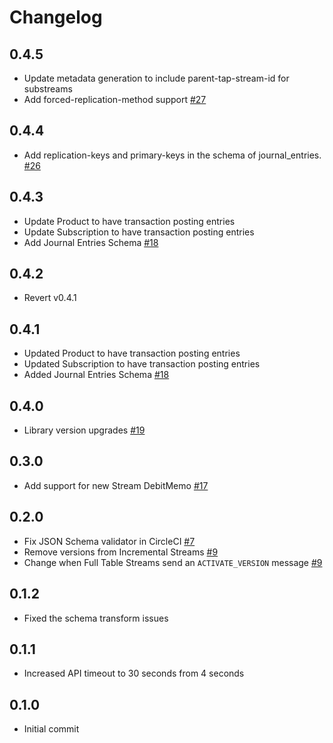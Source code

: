 # Changelog

## 0.4.5
  * Update metadata generation to include parent-tap-stream-id for substreams
  * Add forced-replication-method support [#27](https://github.com/singer-io/tap-ordway/pull/27)

## 0.4.4
  * Add replication-keys and primary-keys in the schema of journal_entries. [#26](https://github.com/singer-io/tap-ordway/pull/26)

## 0.4.3
  * Update Product to have transaction posting entries
  * Update Subscription to have transaction posting entries
  * Add Journal Entries Schema [#18](https://github.com/singer-io/tap-ordway/pull/18)

## 0.4.2
  * Revert v0.4.1

## 0.4.1
  * Updated Product to have transaction posting entries
  * Updated Subscription to have transaction posting entries
  * Added Journal Entries Schema [#18](https://github.com/singer-io/tap-ordway/pull/18)

## 0.4.0
  * Library version upgrades [#19](https://github.com/singer-io/tap-ordway/pull/19)

## 0.3.0
  * Add support for new Stream DebitMemo [#17](https://github.com/singer-io/tap-ordway/pull/17)

## 0.2.0
  * Fix JSON Schema validator in CircleCI [#7](https://github.com/singer-io/tap-ordway/pull/7)
  * Remove versions from Incremental Streams [#9](https://github.com/singer-io/tap-ordway/pull/9)
  * Change when Full Table Streams send an `ACTIVATE_VERSION` message [#9](https://github.com/singer-io/tap-ordway/pull/9)

## 0.1.2
  * Fixed the schema transform issues

## 0.1.1
  * Increased API timeout to 30 seconds from 4 seconds

## 0.1.0
  * Initial commit

